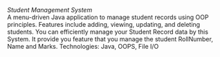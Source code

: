 *Student Management System*  
A menu-driven Java application to manage student records using OOP principles. Features include adding, viewing, updating, and deleting students. 
You can efficiently manage your Student Record data by this System.
It provide you feature that you manage the student RollNumber, Name and Marks.
Technologies: Java, OOPS, File I/O  
